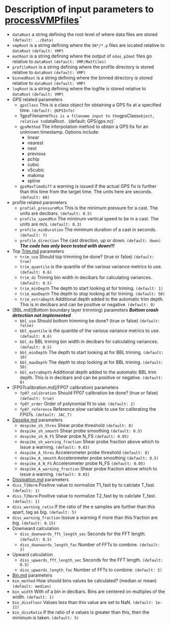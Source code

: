 # Description of input parameters to [processVMPfiles](processVMPfiles.m)`

- `dataRoot` a string defining the root level of where data files are stored `(default: ../Data)`
- `vmpRoot` is a string defining where the `SN*/*.p` files are located relative to `dataRoot` `(default: VMP)`
- `matRoot` is a string defining where the output of `odas_p2mat` files go relative to `dataRoot` `(default: VMP/Matfiles)`
- `profileRoot` is a string defining where the profile directory is stored relative to `dataRoot` `(default: VMP)` 
- `binnedRoot` is a string defining where the binned directory is stored relative to `dataRoot` `(default: VMP)` 
- `logRoot` is a string defining where the logfile is stored relative to `dataRoot` `(default: VMP)` 
- *GPS* related parameters
  - `gpsClass` This is a class object for obtaining a GPS fix at a specified time. `(default: @GPSInfo)`
  - 1gpsFilename` This is a filename input to the `gpsClass` object, relative to `dataRoot`. `(default: GPS/gps.nc)`
  - `gpsMethod` The interpolation method to obtain a GPS fix for an unknown timestamp. Options include:
    - linear
    - nearest
    - next
    - previous
    - pchip
    - cubic
    - v5cubic
    - makima
    - spline
  - `gpsMaxTimeDiff` a warning is issued if the actual GPS fix is further than this time from the target time. The units here are seconds. `(default: 60)`
- profile related parameters
  - `profiel_pressureMin` This is the minimum pressure for a cast. The units are decibars. `(default: 0.5)`
  - `profile_speedMin` The minimum vertical speed to be in a cast. The units are m/s. `(default: 0.3)`
  - `profile_minDuration` The minimum duration of a cast in seconds. `(default: 7)`
  - `profile_direction` The cast direction, up or down. `(default: down)` ***The code has only been tested with down!!!***
- Top [Trim.md](triming) parameters
  - `trim_use` Should top trimming be done? (true or false) `(default: true)`
  - `trim_quantile` is the quantile of the various variance metrics to use. `(default: 0.6)`
  - `trim_dz` Triming bin width in decibars for calculating variances. `(default: 0.5)`
  - `trim_minDepth` The depth to start looking at for triming. `(default: 1)`
  - `trim_maxDepth` The depth to stop looking at for triming. `(default: 50)`
  - `trim_extraDepth` Additional depth added to the automatic trim depth. This is in decibars and can be positive or negative. `(default: 0)`
- [BBL.md](Bottom boundary layer trimming) parameters ***Bottom crash detection not implemented***
  - `bbl_use` Should bottom trimming be done? (true or false) `(default: false)`
  - `bbl_quantile` is the quantile of the various variance metrics to use. `(default: 0.6)`
  - `bbl_dz` BBL triming bin width in decibars for calculating variances. `(default: 0.5)`
  - `bbl_minDepth` The depth to start looking at for BBL triming. `(default: 10)`
  - `bbl_maxDepth` The depth to stop looking at for BBL triming. `(default: 50)`
  - `bbl_extraDepth` Additional depth added to the automatic BBL trim depth. This is in decibars and can be positive or negative. `(default: 0)`
- [FP07calibration.md](FP07 calibration) parameters
  - `fp07_calibration` Should FP07 calibration be done? (true or false) `(default: true)`
  - `fp07_order` Order of polynomial fit to use. `(default: 2)`
  - `fp07_reference` Reference slow variable to use for calibrating the FP07s. `(default: JAC_T)`
- [Despike.md](Despiking) parameters
  - `despike_sh_thres` Shear probe threshold `(default: 8)`
  - `despike_sh_smooth` Shear probe smoothing `(default: 0.5)`
  - `despike_sh_N_FS` Shear probe N_FS `(default: 0.05)`
  - `despike_sh_warning_fraction` Shear probe fraction above which to issue a warning. `(default: 0.03)`
  - `despike_A_thres` Accelerometer probe threshold `(default: 8)`
  - `despike_A_smooth` Accelerometer probe smoothing `(default: 0.5)`
  - `despike_A_N_FS` Accelerometer probe N_FS `(default: 0.05)`
  - `despike_A_warning_fraction` Shear probe fraction above which to issue a warning. `(default: 0.03)`
- [Dissipation.md](Dissipation) parameters
 - `diss_T1Norm` Positive value to normalize T1_fast by to calclate T_fast. `(default: 1)`
 - `diss_T2Norm` Positive value to normalize T2_fast by to calclate T_fast. `(default: 1)`
 - `diss_warning_ratio` If the ratio of the e samples are further than this apart, tag as big. `(default: 5)`
 - `diss_warning_fraction` Isssue a warning if more than this fraction are *big*. `(default: 0.15)`
 - Downward calculation
   - `diss_downwards_fft_length_sec` Seconds for the FFT length. `(default: 0.5)`
   - `diss_downwards_length_fac` Number of FFTs to combine. `(default: 2)`
 - Upward calculation
   - `diss_upwards_fft_length_sec` Seconds for the FFT length. `(default: 0.5)`
   - `diss_upwards_length_fac` Number of FFTs to combine. `(default: 2)`
- [Bin.md](Binning) parameters
 - `bin_method` How should bins values be calculated? (median or mean) `(default: median)`
 - `bin_width` With of a bin in decibars. Bins are centered on multiples of the width. `(default: 1)`
 - `bin_dissFloor` Values less than this value are set to NaN. `(default: 1e-11)`
 - `bin_dissRatio` If the ratio of e values is greater than this, then the minimum is taken. `(default: 5)`
